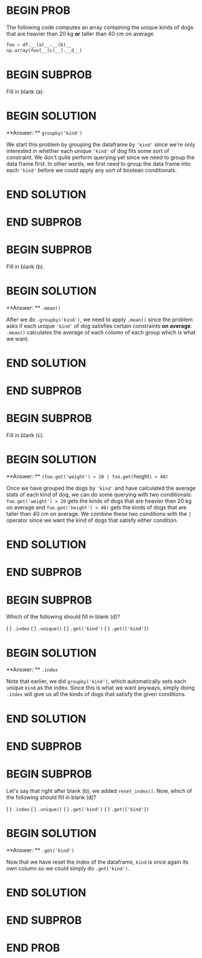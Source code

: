# BEGIN PROB

The following code computes an array containing the unique kinds of
dogs that are heavier than 20 kg **or** taller than 40 cm on
average.

```py
foo = df.__(a)__.__(b)__
np.array(foo[__(c)__].__d__)
```

# BEGIN SUBPROB

Fill in blank (a).

# BEGIN SOLUTION

**Answer: ** `groupby('kind')` 

We start this problem by grouping the dataframe by `'kind'` since we're only 
interested in whether each unique `'kind'` of dog fits some sort of constraint.
We don't quite perform querying yet since we need to group the data frame first. 
In other words, we first need to group the data frame into each 
`'kind'` before we could apply any sort of boolean conditionals.


# END SOLUTION

# END SUBPROB

# BEGIN SUBPROB

Fill in blank (b).

# BEGIN SOLUTION

**Answer: ** `.mean()` 

After we do `.groupby('kind')`, we need to apply `.mean()` since the problem asks if 
each unique `'kind'` of dog satisfies certain constraints **on average**. 
`.mean()` calculates the average of each column of each group which is what 
we want.

# END SOLUTION

# END SUBPROB

# BEGIN SUBPROB

Fill in blank (c).

# BEGIN SOLUTION

**Answer: ** `(foo.get('weight') > 20 | foo.get(`height`) > 40)`

Once we have grouped the dogs by `'kind'` and have calculated the average 
stats of each kind of dog, we can do some querying with two conditionals:
`foo.get('weight') > 20` gets the kinds of dogs that are heavier 
than 20 kg on average and `foo.get('height') > 40)` gets the kinds of dogs that
 are taller than 40 cm on average. We combine these two conditions with the 
`|` operator since we want the kind of dogs that satisfy either condition.

# END SOLUTION

# END SUBPROB

# BEGIN SUBPROB

Which of the following should fill in blank (d)?

( ) `.index`
( ) `.unique()`
( ) `.get('kind')`
( ) `.get(['kind'])`

# BEGIN SOLUTION

**Answer: ** `.index` 

Note that earlier, we did `groupby('kind')`, which automatically sets each unique
 `kind` as the index. Since this is what we want anyways, simply doing `.index`
 will give us all the kinds of dogs that satisfy the given conditions.

# END SOLUTION

# END SUBPROB

# BEGIN SUBPROB

Let's say that right after blank (b), we added `reset_index()`. 
Now, which of the following should fill in blank (d)?

( ) `.index`
( ) `.unique()`
( ) `.get('kind')`
( ) `.get(['kind'])`

# BEGIN SOLUTION

**Answer: ** `.get('kind')`

Now that we have reset the index of the dataframe, `kind` is once again its
own column so we could simply do `.get('kind')`.

# END SOLUTION

# END SUBPROB

# END PROB
